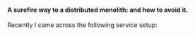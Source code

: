 #### A surefire way to a distributed monolith: and how to avoid it.

Recently I came across the following service setup:




